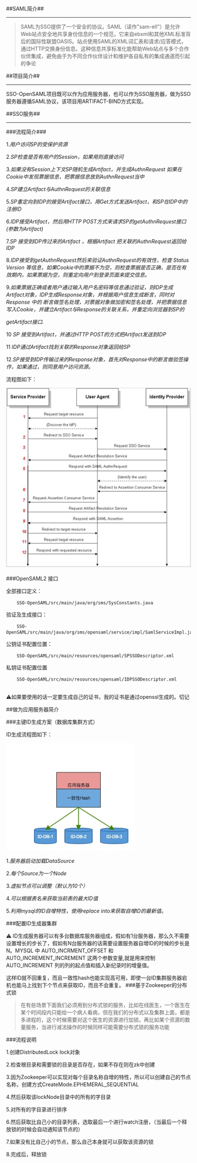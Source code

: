 ##SAML简介##

----------
>SAML为SSO提供了一个安全的协议。SAML（读作"sam-ell"）是允许Web站点安全地共享身份信息的一个规范，它来自ebxml和其他XML标准背后的国际性联盟OASIS。站点使用SAML的XML词汇表和请求/应答模式，通过HTTP交换身份信息。这种信息共享标准化能帮助Web站点与多个合作伙伴集成，避免由于为不同合作伙伴设计和维护各自私有的集成通道而引起的争论


##项目简介##

----------
SSO-OpenSAML项目既可以作为应用服务器，也可以作为SSO服务器，做为SSO服务器遵循SAML协议，该项目用ARTIFACT-BIND方式实现。


##SSO服务##

----------
###流程简介###


1.*用户访问SP的受保护资源*

2.*SP检查是否有用户的Session，如果用则直接访问*

3.*如果没有Session上下文SP随机生成Artifact，并生成AuthnRequest 如果在Cookie中发现票据信息，把票据信息放到AuthnRequest当中*

4.*SP建立Artifact与AuthnRequest的关联信息*

5.*SP重定向到IDP的接受Artifact接口，用Get方式发送Artifact，和SP在IDP中的注册ID*

6.*IDP接受Artifact，然后用HTTP POST方式来请求SP的getAuthnRequest接口(参数为Artifact)*

7.*SP 接受到IDP传过来的Artifact ，根据Artifact 把关联的AuthnRequest返回给IDP*

8.*IDP接受到getAuthnRequest然后来验证AuthnRequest的有效性，检查 Status Version 等信息，如果Cookie中的票据不为空，则检查票据是否正确，是否在有效期内，如果票据为空，则重定向用户到登录页面来提交信息。*

9.*如果票据正确或者用户通过输入用户名密码等信息通过验证，则IDP生成Artifact对象，IDP生成Response对象，并根据用户信息生成断言，同时对Response 中的 断言做签名处理，对票据对象做加密和签名处理，并把票据信息写入Cookie，并建立Artifact与Response的关联关系，并重定向浏览器到SP的*

*getArtifact接口.*

10 *SP 接受到Artifact，并通过HTTP POST的方式把Artifact发送到IDP*

11 *IDP通过Artifact找到关联的Response对象返回给SP*

12.*SP接受到IDP传输过来的Response对象，首先对Response中的断言做验签操作，如果通过，则同意用户访问资源。*

流程图如下：


>
![](WebContent/image/sso_process.png)



###OpenSAML2 接口

全部接口定义：

```
	SSO-OpenSAML/src/main/java/org/sms/SysConstants.java

```

验证及生成接口：

```
	SSO-OpenSAML/src/main/java/org/sms/opensaml/service/impl/SamlServiceImpl.java

```

公钥证书配置位置：

```
	SSO-OpenSAML/src/main/resources/opensaml/SPSSODescriptor.xml

```

私钥证书配置位置

```
	SSO-OpenSAML/src/main/resources/opensaml/IDPSSODescriptor.xml
	
```

⚠️如果要使用的话一定要生成自己的证书，我的证书是通过openssl生成的。切记

##做为应用服务器简介

###主键ID生成方案（数据库集群方式）



ID生成流程图如下：

![](WebContent/image/hash.jpg)  

1.*服务器启动加载DataSource*

2.*每个Source为一个Node*

3.*虚拟节点可以调整（默认为10个）*

4.*可以根据表名来获取当前表的最大ID值*

5.*利用mysql的ID自增特性，使用replace into来获取自增ID的最新值。*

###配置ID生成器集群

⚠️ ID生成服务器可以有多台数据库服务器组成，假如有1台服务器，那么久不需要设置增长的步长了，假如有N台服务器的话需要设置服务器自增ID的时候的步长是N。MYSQL 中 AUTO_INCRMENT_OFFSET 和
AUTO_INCREMENT_INCREMENT 这两个参数变量,就是用来控制 AUTO_INCREMENT 列的列的起点值和插入新纪录时的增量值。


这样ID就不回重复，而且一致性hash也能实现高可用，即使一台ID集群服务器宕机也能马上找到下个节点来获取ID，而且不会重复。
###基于Zookeeper的分布式锁

>在有些场景下面我们必须用到分布式锁的服务，比如在线医生，一个医生在某个时间段内只能给一个病人看病，但在我们的分布式以及集群上面，都是多进程的，这个时候需要对这个医生的资源进行加锁。再比如某个资源的数量服务，当进行减法操作的时候同样可能需要分布式锁的服务功能

###流程说明

1.创建DistributedLock lock对象

2.检查根目录和需要锁的目录是否存在，如果不存在则在zk中创建

3.因为Zookeeper可以实现对每个目录名称自增的特性，所以可以创建自己的节点名称，创建方式CreateMode.EPHEMERAL_SEQUENTIAL

4.然后获取该lockNode目录中的所有的字目录

5.对所有的字目录进行排序

6.然后获取比自己小的目录列表，选取最后一个进行watch注册，（当最后一个释放锁的时候会自动通知该节点的）

7.如果没有比自己小的节点，那么自己本身就可以获取该资源的锁

8.完成后，释放锁

